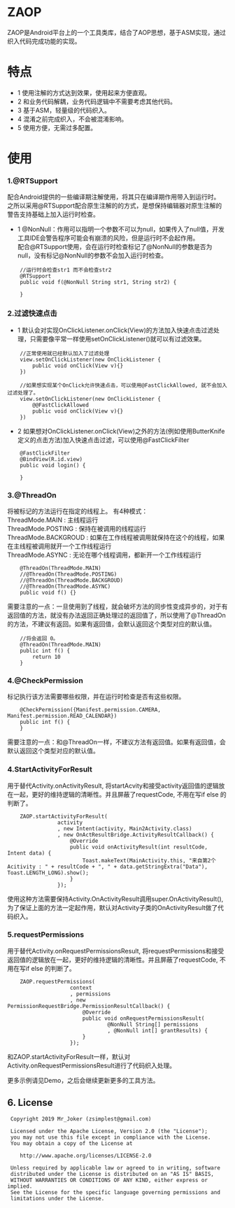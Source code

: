 # ZAOP
ZAOP是Android平台上的一个工具类库，结合了AOP思想，基于ASM实现，通过织入代码完成功能的实现。


# 特点
- 1 使用注解的方式达到效果，使用起来方便直观。
- 2 和业务代码解耦，业务代码逻辑中不需要考虑其他代码。
- 3 基于ASM，轻量级的代码织入。
- 4 混淆之前完成织入，不会被混淆影响。
- 5 使用方便，无需过多配置。

# 使用
### 1.@RTSupport	
配合Android提供的一些编译期注解使用，将其只在编译期作用带入到运行时。<br/>之所以采用@RTSupport配合原生注解的的方式，是想保持编辑器对原生注解的警告支持基础上加入运行时检查。

- 1 @NonNull：作用可以指明一个参数不可以为null，如果传入了null值，开发工具IDE会警告程序可能会有崩溃的风险，但是运行时不会起作用。<br/>配合@RTSupport使用，会在运行时检查标记了@NonNull的参数是否为null，没有标记@NonNull的参数不会加入运行时检查。
```
    //运行时会检查str1 而不会检查str2
    @RTSupport
    public void f(@NonNull String str1, String str2) {
        
    }
```
### 2.过滤快速点击
- 1 默认会对实现OnClickListener.onClick(View)的方法加入快速点击过滤处理，只需要像平常一样使用setOnClickListener()就可以有过滤效果。
```
    //正常使用就已经默认加入了过滤处理
    view.setOnClickListener(new OnClickListener {
        public void onClick(View v){}
    })

    //如果想实现某个OnClick允许快速点击，可以使用@FastClickAllowed, 就不会加入过滤处理了。
    view.setOnClickListener(new OnClickListener {
        @@FastClickAllowed
        public void onClick(View v){}
    })

```


- 2 如果想对OnClickListener.onClick(View)之外的方法(例如使用ButterKnife定义的点击方法)加入快速点击过滤，可以使用@FastClickFilter
```
    @FastClickFilter
    @BindView(R.id.view)
    public void login() {
        
    }
```

### 3.@ThreadOn 
将被标记的方法运行在指定的线程上。
有4种模式：<br/>
ThreadMode.MAIN : 主线程运行<br/>
ThreadMode.POSTING : 保持在被调用的线程运行<br/>
ThreadMode.BACKGROUD : 如果在工作线程被调用就保持在这个的线程，如果在主线程被调用就开一个工作线程运行<br/>
ThreadMode.ASYNC : 无论在哪个线程调用，都新开一个工作线程运行<br/>
```
    @ThreadOn(ThreadMode.MAIN)
    //@ThreadOn(ThreadMode.POSTING)
    //@ThreadOn(ThreadMode.BACKGROUD)
    //@ThreadOn(ThreadMode.ASYNC)
    public void f() {}
```
需要注意的一点：一旦使用到了线程，就会破坏方法的同步性变成异步的，对于有返回值的方法，就没有办法返回正确处理过的返回值了，所以使用了@ThreadOn的方法，不建议有返回。如果有返回值，会默认返回这个类型对应的默认值。
```
    //将会返回 0。
    @ThreadOn(ThreadMode.MAIN)
    public int f() {
        return 10
    }
```

### 4.@CheckPermission
标记执行该方法需要哪些权限，并在运行时检查是否有这些权限。
```
    @CheckPermission({Manifest.permission.CAMERA, Manifest.permission.READ_CALENDAR})
    public int f() {
    }
```
需要注意的一点：和@ThreadOn一样，不建议方法有返回值。如果有返回值，会默认返回这个类型对应的默认值。

### 4.StartActivityForResult
用于替代Activity.onActivityResult, 将startAcvity和接受activity返回值的逻辑放在一起，更好的维持逻辑的清晰性。并且屏蔽了requestCode, 不用在写if else 的判断了。
```
    ZAOP.startActivityForResult(
                activity
                , new Intent(activity, Main2Activity.class)
                , new OnActResultBridge.ActivityResultCallback() {
                    @Override
                    public void onActivityResult(int resultCode, Intent data) {
                        Toast.makeText(MainActivity.this, "来自第2个Acitivity : " + resultCode + ", " + data.getStringExtra("Data"), Toast.LENGTH_LONG).show();
                    }
                });
```
使用这种方法需要保持Activity.OnActivityResult调用super.OnActivityResult(),为了保证上面的方法一定起作用，默认对Activity子类的OnActivityResult做了代码织入。

### 5.requestPermissions
用于替代Activity.onRequestPermissionsResult, 将requestPermissions和接受返回值的逻辑放在一起，更好的维持逻辑的清晰性。并且屏蔽了requestCode, 不用在写if else 的判断了。
```
    ZAOP.requestPermissions(
                    context
                    , permissions
                    , new PermissionRequestBridge.PermissionResultCallback() {
                        @Override
                        public void onRequestPermissionsResult(
                                @NonNull String[] permissions
                                , @NonNull int[] grantResults) {
                        }
                    });
```
和ZAOP.startActivityForResult一样，默认对Activity.onRequestPermissionsResult进行了代码织入处理。

更多示例请见Demo，之后会继续更新更多的工具方法。
## 6. License
```
 Copyright 2019 Mr_Joker (zsimplest@gmail.com)

 Licensed under the Apache License, Version 2.0 (the "License");
 you may not use this file except in compliance with the License.
 You may obtain a copy of the License at

    http://www.apache.org/licenses/LICENSE-2.0

 Unless required by applicable law or agreed to in writing, software
 distributed under the License is distributed on an "AS IS" BASIS,
 WITHOUT WARRANTIES OR CONDITIONS OF ANY KIND, either express or implied.
 See the License for the specific language governing permissions and
 limitations under the License.
```

